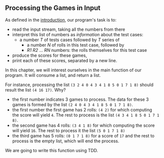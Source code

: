 ## Processing the Games in Input

As defined in the [introduction](./the-program.md), our program's task is to:

- read the input stream, taking all the numbers from there
- interpret this list of numbers as _information_ about the test cases:
    - a number _T_ of tests cases followed by _T_ series of
        - a number _N_ of rolls in this test case, followed by
        - _R1_ _R2_ … _RN_ numbers: the rolls themselves for this test case
- produce the scores for these games,
- print each of these scores, separated by a new line.

In this chapter, we will interest ourselves in the main function of our program. It will consume a list, and return a list.

For instance, processing the list `(3 2 4 0 4 3 4 1 8 5 0 1 7 1 8)` should result the list `(4 16 17)`. Why?

- the first number indicates 3 games to process. The data for these 3 games is formed by the list `(2 4 0 4 3 4 1 8 5 0 1 7 1 8)`.
- the first number the first game has 2 rolls: `(4 2)` for which computing the score will yield `4`. The rest to process is the list `(4 3 4 1 8 5 0 1 7 1 8)`.
- the second game has 4 rolls: `(3 4 1 8)` for which computing the score will yield `16`. The rest to process it the list `(5 0 1 7 1 8)`
- the third game has 5 rolls: `(0 1 7 1 8)` for a score of `17` and the rest to process is the empty list, which will end the process.

We are going to write this function using TDD.
